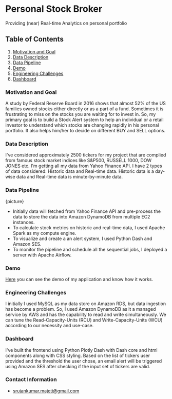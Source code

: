 # Personal Stock Broker
Providing (near) Real-time Analytics on personal portfolio
## Table of Contents

1. [Motivation and Goal](README.md#motivation-and-goal)
2. [Data Description](README.md#data-description)
3. [Data Pipeline](README.md#data-pipeline)
4. [Demo](README.md#demo)
5. [Engineering Challenges](README.md#engineering-challenges)
6. [Dashboard](README.md#dashboard)

### Motivation and Goal

A study by Federal Reserve Board in 2016 shows that almost 52% of the US families owned stocks either directly or as a part of a fund. Sometimes it is frustrating to miss on the stocks you are waiting for to invest in. So, my primary goal is to build a Stock Alert system to help an individual or a retail investor to understand which stocks are changing rapidly in his personal portfolio. It also helps him/her to decide on different BUY and SELL options.

### Data Description

I've considered approximately 2500 tickers for my project that are complied from famous stock market indices like S&P500, RUSSELL 1000, DOW JONES etc. I'm getting all my data from Yahoo Finance API. I have 2 types of data considered: Historic data and Real-time data. Historic data is a day-wise data and Real-time data is minute-by-minute data.

### Data Pipeline

{picture}

- Initially data will fetched from Yahoo Finance API and pre-process the data to store the data into Amazon DynamoDB from multiple EC2 instances.
- To calculate stock metrics on historic and real-time data, I used Apache Spark as my compute engine.
- To visualize and create a an alert system, I used Python Dash and Amazon SES.
- To monitor the pipeline and schedule all the sequential jobs, I deployed a server with Apache Airflow.


### Demo

[Here](https://docs.google.com/presentation/d/1jopFzHwVNrbB96JyidxgtD2v576uGP8pEXVhWw4IdNc/edit#slide=id.p) you can see the demo of my application and know how it works.

### Engineering Challenges

I initially I used MySQL as my data store on Amazon RDS, but data ingestion has become a problem. So, I used Amazon DynamoDB as it a managed service by AWS and has the capability to read and write simultaneously. We can tune the Read-Capacity-Units (RCU) and Write-Capacity-Units (WCU) according to our necessity and use-case.

### Dashboard

I've built the frontend using Python Plotly Dash with Dash core and html components along with CSS styling. Based on the list of tickers user provided and the threshold the user chose, an email alert will be triggered using Amazon SES after checking if the input set of tickers are valid.


### Contact Information

- [srujankumar.majeti@gmail.com](srujankumar.majeti@gmail.com)
